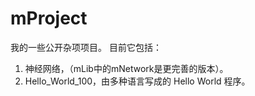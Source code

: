 # mProject
我的一些公开杂项项目。
目前它包括：
1. 神经网络，（mLib中的mNetwork是更完善的版本）。
2. Hello_World_100，由多种语言写成的 Hello World 程序。
